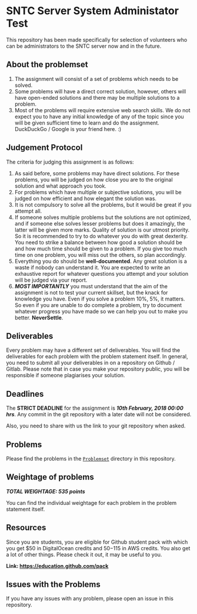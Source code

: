 # SNTC Server System Administator Test

This repository has been made specifically for selection of volunteers who can be administrators to the SNTC server now and in the future.

## About the problemset

1. The assignment will consist of a set of problems which needs to be solved.
2. Some problems will have a direct correct solution, however, others will have open-ended solutions and there may be multiple solutions to a problem.
3. Most of the problems will require extensive web search skills. We do not expect you to have any initial knowledge of any of the topic since you will be given sufficient time to learn and do the assignment. DuckDuckGo / Google is your friend here. :)

## Judgement Protocol

The criteria for judging this assignment is as follows:

1. As said before, some problems may have direct solutions. For these problems, you will be judged on how close you are to the original solution and what approach you took.
2. For problems which have multiple or subjective solutions, you will be judged on how efficient and how elegant the solution was.
3. It is not compulsory to solve all the problems, but it would be great if you attempt all.
4. If someone solves multiple problems but the solutions are not optimized, and if someone else solves lesser problems but does it amazingly, the latter will be given more marks. Quality of solution is our utmost priority. So it is recommended to try to do whatever you do with great dexterity. You need to strike a balance between how good a solution should be and how much time should be given to a problem. If you give too much time on one problem, you will miss out the others, so plan accordingly.
5. Everything you do should be **well-documented**. Any great solution is a waste if nobody can understand it. You are expected to write an exhaustive report for whatever questions you attempt and your solution will be judged via your report.
6. ***MOST IMPORTANTLY*** you must understand that the aim of the assignment is not to test your current skillset, but the knack for knowledge you have. Even if you solve a problem 10%, 5%, it matters. So even if you are unable to do complete a problem, try to document whatever progress you have made so we can help you out to make you better. **NeverSettle**.

## Deliverables

Every problem may have a different set of deliverables. You will find the deliverables for each problem with the problem statement itself. In general, you need to submit all your deliverables in on a repository on Github / Gitlab. Please note that in case you make your repository public, you will be responsible if someone plagiarises your solution.

## Deadlines

The **STRICT DEADLINE** for the assignment is ***10th February, 2018 00:00 hrs***. Any commit in the git repository with a later date will not be considered.

Also, you need to share with us the link to your git repository when asked.

## Problems

Please find the problems in the [`Problemset`](https://github.com/KamandPrompt/sysadmin-test/tree/master/2018/Problemset) directory in this repository.

## Weightage of problems

***TOTAL WEIGHTAGE: 535 points***

You can find the individual weightage for each problem in the problem statement itself.

## Resources

Since you are students, you are eligible for Github student pack with which you get $50 in DigitalOcean credits and $50-$115 in AWS credits. You also get a lot of other things. Please check it out, it may be useful to you.

**Link: <https://education.github.com/pack>**

## Issues with the Problems

If you have any issues with any problem, please open an issue in this repository.

